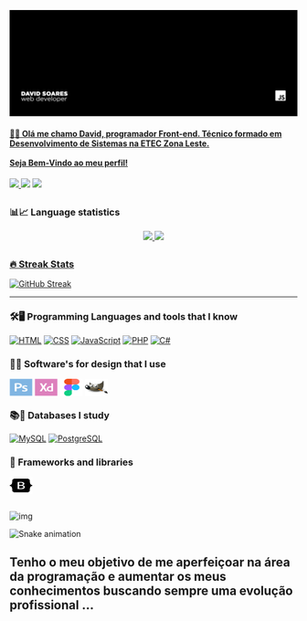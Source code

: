![Welcome](/davidDeveloper.png?raw=true)
<h4><u> 👨‍💻 Olá me chamo David, programador Front-end. Técnico formado em Desenvolvimento de Sistemas na ETEC Zona Leste.
<br><br>Seja Bem-Vindo ao meu perfil!</u></h4>
<div>
  <a href = "mailto:davidsoares2156@gmail.com"><img src="https://img.shields.io/badge/-Portf%C3%B3lio-sucess" target="_blank">
  <a href = "mailto:davidsoares2156@gmail.com"><img src="https://img.shields.io/badge/-Gmail-%23333?style=for-the-badge&logo=gmail&logoColor=white" target="_blank"></a>
  <a href="https://www.linkedin.com/in/david-soares-silva-014891229" target="_blank"><img src="https://img.shields.io/badge/-LinkedIn-%230077B5?style=for-the-badge&logo=linkedin&logoColor=white" target="_blank"></a>
  
  ##

### 📊📈 Language statistics
<div align="center" style="display:inline_block; margin-left: auto; margin-right: auto;">
  <a href="https://github.com/daviDsoareSS">
 <img height="165em" src="https://github-readme-stats.vercel.app/api?username=daviDsoareSS&show_icons=true&theme=react&include_all_commits=true&count_private=true"/>
  <img height="165em" src="https://github-readme-stats.vercel.app/api/top-langs/?username=daviDsoareSS&layout=compact&langs_count=7&theme=react"/>
</div>
  
  ##
  
  ### 🔥 Streak Stats 
  [![GitHub Streak](http://github-readme-streak-stats.herokuapp.com?user=daviDsoareSS&theme=react&hide_border=true&date_format=j%20M%5B%20Y%5D)](https://git.io/streak-stats)
  <hr>

### 🛠🖥 Programming Languages and tools that I know
<a href="https://github.com/search?q=user%3ADenverCoder1+language%3Ahtml"><img alt="HTML" src="https://img.shields.io/badge/HTML-E34F26.svg?logo=html5&logoColor=white"></a>
<a href="https://github.com/search?q=user%3ADenverCoder1+language%3Acss"><img alt="CSS" src="https://img.shields.io/badge/CSS-1572B6.svg?logo=css3&logoColor=white"></a>
<a href="https://github.com/search?q=user%3ADenverCoder1+language%3Ajavascript"><img alt="JavaScript" src="https://img.shields.io/badge/JavaScript-F7DF1E.svg?logo=javascript&logoColor=black"></a>
<a href="https://github.com/search?q=user%3ADenverCoder1+language%3Aphp"><img alt="PHP" src="https://img.shields.io/badge/PHP-777BB4.svg?logo=php&logoColor=white"></a>
<a href="https://github.com/search?q=user%3ADenverCoder1+language%3Acsharp"><img alt="C#" src="https://custom-icon-badges.herokuapp.com/badge/C%23-68217A.svg?logo=cs2&logoColor=white"></a><br>

###  👨‍💻 Software's for design that I use
<img align="center" alt="David-Photoshop" height="30" width="40"
src="https://github.com/devicons/devicon/blob/master/icons/photoshop/photoshop-plain.svg">
<img align="center" alt="David-Xd" height="30" width="40"
src="https://github.com/devicons/devicon/blob/master/icons/xd/xd-plain.svg">
<img align="center" alt="David-Figma" height="30" width="40"
src="https://github.com/devicons/devicon/blob/master/icons/figma/figma-original.svg">
<img align="center" alt="David-Gimp" height="30" width="40"
src="https://github.com/devicons/devicon/blob/master/icons/gimp/gimp-original.svg">

### 📚📝 Databases I study
<a href="#"><img alt="MySQL" src="https://img.shields.io/badge/MySQL-00f.svg?logo=mysql&logoColor=white"></a>
<a href="#"><img alt="PostgreSQL" src ="https://img.shields.io/badge/PostgreSQL-316192.svg?logo=postgresql&logoColor=white"></a>

### 🧰 Frameworks and libraries
<img align="center" alt="David-bootstrap" height="30" width="40"
src="https://github.com/devicons/devicon/blob/master/icons/bootstrap/bootstrap-plain.svg">
  
  ##
  
 
  
  ![img](https://custom-icon-badges.herokuapp.com/badge/Commit-green.svg?logo=git-commit&logoColor=fff)
  
  ![Snake animation](https://github.com/daviDsoareSS/daviDsoareSS/blob/output/github-contribution-grid-snake.svg)
  
  ##
<h2> Tenho o meu objetivo de me aperfeiçoar na área da programação e aumentar os meus conhecimentos buscando sempre uma evolução profissional ...</h2>

  ##
